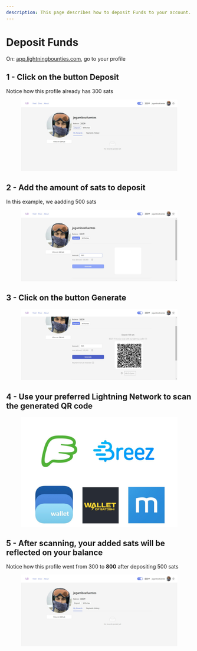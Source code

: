 ```yaml
---
description: This page describes how to deposit Funds to your account.
---
```


# Deposit Funds

On: [app.lightningbounties.com](https://app.lightningbounties.com/me), go to your profile

## 1 - Click on the button Deposit

Notice how this profile already has 300 sats

<figure><img src="../.gitbook/assets/image (30).png" alt=""><figcaption></figcaption></figure>

## 2 - Add the amount of sats to deposit

In this example, we aadding 500 sats

<figure><img src="../.gitbook/assets/image (32).png" alt=""><figcaption></figcaption></figure>

## 3 - Click on the button Generate

<figure><img src="../.gitbook/assets/image (33).png" alt=""><figcaption></figcaption></figure>

## 4 - Use your preferred Lightning Network to scan the generated QR code

<figure><img src="../.gitbook/assets/image (34).png" alt=""><figcaption></figcaption></figure>

## 5 -  After scanning, your added sats will be reflected on your balance

Notice how this profile went from 300 to **800** after depositing 500 sats

<figure><img src="../.gitbook/assets/image (35).png" alt=""><figcaption></figcaption></figure>




